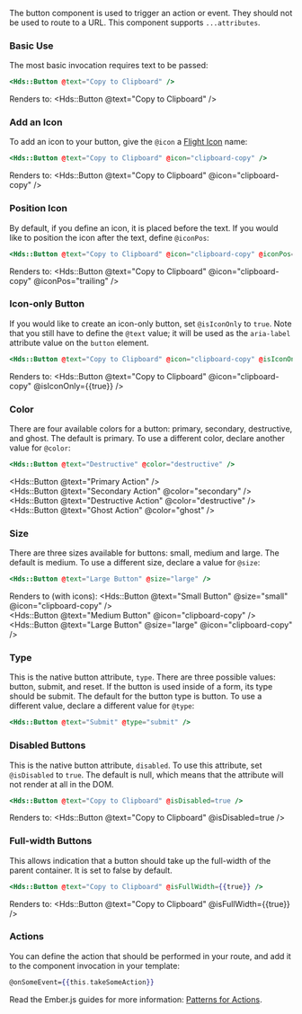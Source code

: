 The button component is used to trigger an action or event. They should not be used to route to a URL. This component supports `...attributes`.

### Basic Use

The most basic invocation requires text to be passed:

```hbs
<Hds::Button @text="Copy to Clipboard" />
```

Renders to:
<Hds::Button @text="Copy to Clipboard" />

### Add an Icon

To add an icon to your button, give the `@icon` a [Flight Icon](https://flight-hashicorp.vercel.app/) name:

```hbs
<Hds::Button @text="Copy to Clipboard" @icon="clipboard-copy" />
```

Renders to:
<Hds::Button @text="Copy to Clipboard" @icon="clipboard-copy" />

### Position Icon

By default, if you define an icon, it is placed before the text. If you would like to position the icon after the text, define `@iconPos`:

```hbs
<Hds::Button @text="Copy to Clipboard" @icon="clipboard-copy" @iconPos="trailing" />
```

Renders to:
<Hds::Button @text="Copy to Clipboard" @icon="clipboard-copy" @iconPos="trailing" />

### Icon-only Button

If you would like to create an icon-only button, set `@isIconOnly` to `true`. Note that you still have to define the `@text` value; it will be used as the `aria-label` attribute value on the `button` element.

```hbs
<Hds::Button @text="Copy to Clipboard" @icon="clipboard-copy" @isIconOnly={{true}} />
```

Renders to:
<Hds::Button @text="Copy to Clipboard" @icon="clipboard-copy" @isIconOnly={{true}} />

### Color

There are four available colors for a button: primary, secondary, destructive, and ghost. The default is primary. To use a different color, declare another value for `@color`:

```hbs
<Hds::Button @text="Destructive" @color="destructive" />
```

<Hds::Button @text="Primary Action" />
<br/>
<Hds::Button @text="Secondary Action" @color="secondary" />
<br/>
<Hds::Button @text="Destructive Action" @color="destructive" />
<br/>
<Hds::Button @text="Ghost Action" @color="ghost" />

### Size

There are three sizes available for buttons: small, medium and large. The default is medium. To use a different size, declare a value for `@size`:

```hbs
<Hds::Button @text="Large Button" @size="large" />
```

Renders to (with icons):
<Hds::Button @text="Small Button" @size="small" @icon="clipboard-copy" />
<br/>
<Hds::Button @text="Medium Button" @icon="clipboard-copy" />
<br/>
<Hds::Button @text="Large Button" @size="large" @icon="clipboard-copy" />

### Type

This is the native button attribute, `type`. There are three possible values: button, submit, and reset. If the button is used inside of a form, its type should be submit. The default for the button type is button. To use a different value, declare a different value for `@type`:

```hbs
<Hds::Button @text="Submit" @type="submit" />
```

### Disabled Buttons

This is the native button attribute, `disabled`. To use this attribute, set `@isDisabled` to `true`. The default is null, which means that the attribute will not render at all in the DOM.

```hbs
<Hds::Button @text="Copy to Clipboard" @isDisabled=true />
```

Renders to:
<Hds::Button @text="Copy to Clipboard" @isDisabled=true />

### Full-width Buttons

This allows indication that a button should take up the full-width of the parent container. It is set to false by default.

```hbs
<Hds::Button @text="Copy to Clipboard" @isFullWidth={{true}} />
```

Renders to:
<Hds::Button @text="Copy to Clipboard" @isFullWidth={{true}} />

### Actions

<!-- TODO add more explicit content here to make it as easy as possible -->

You can define the action that should be performed in your route, and add it to the component invocation in your template:

```hbs
@onSomeEvent={{this.takeSomeAction}}
```

Read the Ember.js guides for more information: [Patterns for Actions](https://guides.emberjs.com/release/in-depth-topics/patterns-for-actions/).
